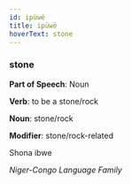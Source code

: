 ```yaml
---
id: ipüwë
title: ipüwë
hoverText: stone
---
```


### stone

**Part of Speech**: Noun

**Verb**: to be a stone/rock

**Noun**: stone/rock

**Modifier**: stone/rock-related

Shona ibwe 

*Niger-Congo Language Family*